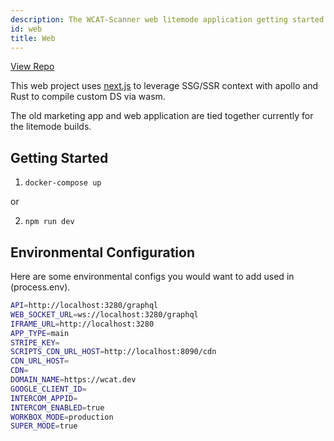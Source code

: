 ```yaml
---
description: The WCAT-Scanner web litemode application getting started page.
id: web
title: Web
---
```


[View Repo](https://github.com/wcat/web)

This web project uses [next.js](https://nextjs.org/) to leverage SSG/SSR context with apollo and Rust to compile custom DS via wasm. 

The old marketing app and web application are tied together currently for the litemode builds.

## Getting Started

1. `docker-compose up`

or

2. `npm run dev`

## Environmental Configuration

Here are some environmental configs you would want to add used in (process.env).

```sh
API=http://localhost:3280/graphql
WEB_SOCKET_URL=ws://localhost:3280/graphql
IFRAME_URL=http://localhost:3280
APP_TYPE=main
STRIPE_KEY=
SCRIPTS_CDN_URL_HOST=http://localhost:8090/cdn
CDN_URL_HOST=
CDN=
DOMAIN_NAME=https://wcat.dev
GOOGLE_CLIENT_ID=
INTERCOM_APPID=
INTERCOM_ENABLED=true
WORKBOX_MODE=production
SUPER_MODE=true
```
